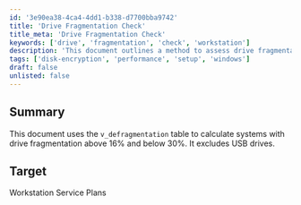 ```yaml
---
id: '3e90ea38-4ca4-4dd1-b338-d7700bba9742'
title: 'Drive Fragmentation Check'
title_meta: 'Drive Fragmentation Check'
keywords: ['drive', 'fragmentation', 'check', 'workstation']
description: 'This document outlines a method to assess drive fragmentation levels in systems, specifically targeting those with fragmentation between 16% and 30%, while excluding USB drives. It is designed for Workstation Service Plans to ensure optimal performance.'
tags: ['disk-encryption', 'performance', 'setup', 'windows']
draft: false
unlisted: false
---
```


## Summary

This document uses the `v_defragmentation` table to calculate systems with drive fragmentation above 16% and below 30%. It excludes USB drives.

## Target

Workstation Service Plans
